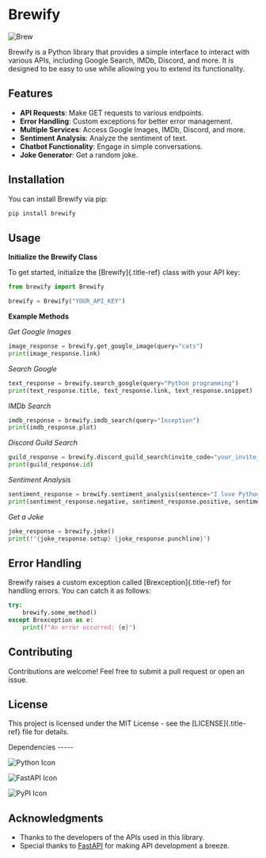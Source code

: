 # Brewify

![Brew](https://images-ext-1.discordapp.net/external/qG41hZHbsmNVc9WSE6aX3oVWi_LP39dQZjxZgdIdFLI/%3Fsize%3D1024/https/cdn.discordapp.com/avatars/1076140187471593492/bfea312390b3b52773f1358457d7261b.png?format=webp&quality=lossless&width=427&height=427)

Brewify is a Python library that provides a simple interface to interact
with various APIs, including Google Search, IMDb, Discord, and more. It
is designed to be easy to use while allowing you to extend its
functionality.

## Features

-   **API Requests**: Make GET requests to various endpoints.
-   **Error Handling**: Custom exceptions for better error management.
-   **Multiple Services**: Access Google Images, IMDb, Discord, and
    more.
-   **Sentiment Analysis**: Analyze the sentiment of text.
-   **Chatbot Functionality**: Engage in simple conversations.
-   **Joke Generator**: Get a random joke.

## Installation

You can install Brewify via pip:

``` bash
pip install brewify
```

## Usage

**Initialize the Brewify Class**

To get started, initialize the [Brewify]{.title-ref} class with your API
key:

``` python
from brewify import Brewify

brewify = Brewify("YOUR_API_KEY")
```

**Example Methods**

*Get Google Images*

``` python
image_response = brewify.get_google_image(query="cats")
print(image_response.link)
```

*Search Google*

``` python
text_response = brewify.search_google(query="Python programming")
print(text_response.title, text_response.link, text_response.snippet)
```

*IMDb Search*

``` python
imdb_response = brewify.imdb_search(query="Inception")
print(imdb_response.plot)
```

*Discord Guild Search*

``` python
guild_response = brewify.discord_guild_search(invite_code="your_invite_code")
print(guild_response.id)
```

*Sentiment Analysis*

``` python
sentiment_response = brewify.sentiment_analysis(sentence="I love Python!")
print(sentiment_response.negative, sentiment_response.positive, sentiment_response.neutral)
```

*Get a Joke*

``` python
joke_response = brewify.joke()
print(f"{joke_response.setup} {joke_response.punchline}")
```

## Error Handling

Brewify raises a custom exception called [Brexception]{.title-ref} for
handling errors. You can catch it as follows:

``` python
try:
    brewify.some_method()
except Brexception as e:
    print(f"An error occurred: {e}")
```

## Contributing

Contributions are welcome! Feel free to submit a pull request or open an
issue.

## License

This project is licensed under the MIT License - see the
[LICENSE]{.title-ref} file for details.

Dependencies \-\-\-\--

![Python Icon](https://cdn.simpleicons.org/python/cyan)

![FastAPI Icon](https://cdn.simpleicons.org/fastapi/cyan)

![PyPI Icon](https://cdn.simpleicons.org/pypi/cyan)
## Acknowledgments

-   Thanks to the developers of the APIs used in this library.
-   Special thanks to [FastAPI](https://fastapi.tiangolo.com/) for
    making API development a breeze.